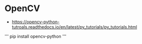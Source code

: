# OpenCV

- https://opencv-python-tutroals.readthedocs.io/en/latest/py_tutorials/py_tutorials.html


'''
pip install opencv-python
'''
